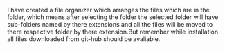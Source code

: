 I have created a file organizer which arranges the files which are in the folder, which means after selecting the folder the selected folder will have sub-folders named by there extensions and all the files will be moved to there respective folder by there extension.But remember while installation all files downloaded from git-hub should be avaliable.
